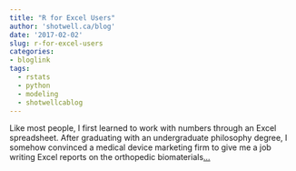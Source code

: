 ```yaml
---
title: "R for Excel Users"
author: 'shotwell.ca/blog'
date: '2017-02-02'
slug: r-for-excel-users
categories:
- bloglink
tags:
  - rstats
  - python
  - modeling
  - shotwellcablog
---
```


Like most people, I first learned to work with numbers through an Excel spreadsheet. After graduating with an undergraduate philosophy degree, I somehow convinced a medical device marketing firm to give me a job writing Excel reports on the orthopedic biomaterials[... <i class="fas fa-external-link-alt"></i>](http://shotwell.ca/blog/2017/02/02/r-for-excel-users/)


